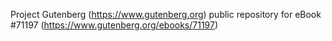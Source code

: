 Project Gutenberg (https://www.gutenberg.org) public repository for
eBook #71197 (https://www.gutenberg.org/ebooks/71197)
